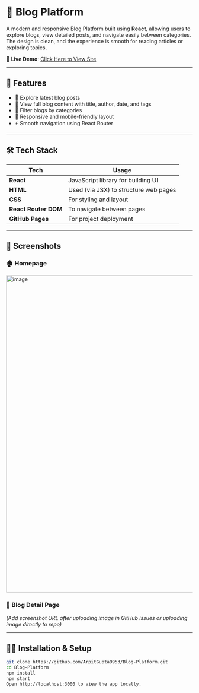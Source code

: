 # 📝 Blog Platform

A modern and responsive Blog Platform built using **React**, allowing users to explore blogs, view detailed posts, and navigate easily between categories. The design is clean, and the experience is smooth for reading articles or exploring topics.

🔴 **Live Demo**: [Click Here to View Site](https://arpitgupta9953.github.io/Blog-Platform/)

---

## 🚀 Features

- 📰 Explore latest blog posts
- 📄 View full blog content with title, author, date, and tags
- 🧭 Filter blogs by categories
- 🔗 Responsive and mobile-friendly layout
- ⚡ Smooth navigation using React Router

---

## 🛠️ Tech Stack

| Tech | Usage |
|------|-------|
| **React** | JavaScript library for building UI |
| **HTML** | Used (via JSX) to structure web pages |
| **CSS** | For styling and layout |
| **React Router DOM** | To navigate between pages |
| **GitHub Pages** | For project deployment |

---

## 📸 Screenshots

### 🏠 Homepage
<img width="1893" height="855" alt="image" src="https://github.com/user-attachments/assets/88c2bbe7-e732-4192-a623-d65d9d31c20f" />


### 📄 Blog Detail Page
*(Add screenshot URL after uploading image in GitHub issues or uploading image directly to repo)*

---

## 🧑‍💻 Installation & Setup

```bash
git clone https://github.com/ArpitGupta9953/Blog-Platform.git
cd Blog-Platform
npm install
npm start
Open http://localhost:3000 to view the app locally.
